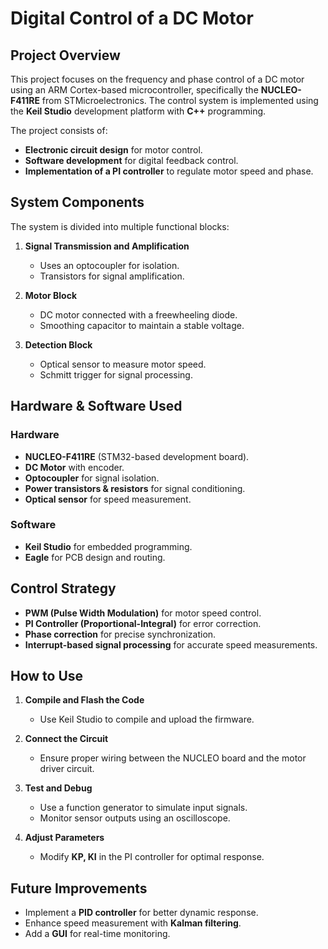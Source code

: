 # **Digital Control of a DC Motor**  

## **Project Overview**  
This project focuses on the frequency and phase control of a DC motor using an ARM Cortex-based microcontroller, specifically the **NUCLEO-F411RE** from STMicroelectronics. The control system is implemented using the **Keil Studio** development platform with **C++** programming.  

The project consists of:  
- **Electronic circuit design** for motor control.  
- **Software development** for digital feedback control.  
- **Implementation of a PI controller** to regulate motor speed and phase.  

## **System Components**  
The system is divided into multiple functional blocks:  

1. **Signal Transmission and Amplification**  
   - Uses an optocoupler for isolation.  
   - Transistors for signal amplification.  

2. **Motor Block**  
   - DC motor connected with a freewheeling diode.  
   - Smoothing capacitor to maintain a stable voltage.  

3. **Detection Block**  
   - Optical sensor to measure motor speed.  
   - Schmitt trigger for signal processing.  

## **Hardware & Software Used**  

### **Hardware**  
- **NUCLEO-F411RE** (STM32-based development board).  
- **DC Motor** with encoder.  
- **Optocoupler** for signal isolation.  
- **Power transistors & resistors** for signal conditioning.  
- **Optical sensor** for speed measurement.  

### **Software**  
- **Keil Studio** for embedded programming.  
- **Eagle** for PCB design and routing.  

## **Control Strategy**  

- **PWM (Pulse Width Modulation)** for motor speed control.  
- **PI Controller (Proportional-Integral)** for error correction.  
- **Phase correction** for precise synchronization.  
- **Interrupt-based signal processing** for accurate speed measurements.  

## **How to Use**  

1. **Compile and Flash the Code**  
   - Use Keil Studio to compile and upload the firmware.  

2. **Connect the Circuit**  
   - Ensure proper wiring between the NUCLEO board and the motor driver circuit.  

3. **Test and Debug**  
   - Use a function generator to simulate input signals.  
   - Monitor sensor outputs using an oscilloscope.  

4. **Adjust Parameters**  
   - Modify **KP, KI** in the PI controller for optimal response.  

## **Future Improvements**  
- Implement a **PID controller** for better dynamic response.  
- Enhance speed measurement with **Kalman filtering**.  
- Add a **GUI** for real-time monitoring.  
